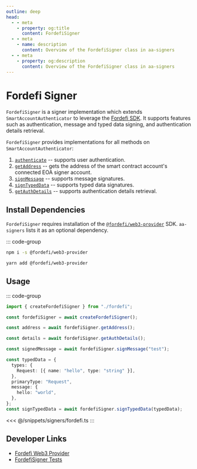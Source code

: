 ```yaml
---
outline: deep
head:
  - - meta
    - property: og:title
      content: FordefiSigner
  - - meta
    - name: description
      content: Overview of the FordefiSigner class in aa-signers
  - - meta
    - property: og:description
      content: Overview of the FordefiSigner class in aa-signers
---
```


# Fordefi Signer

`FordefiSigner` is a signer implementation which extends `SmartAccountAuthenticator` to leverage the [Fordefi SDK](https://github.com/FordefiHQ/web3-provider). It supports features such as authentication, message and typed data signing, and authentication details retrieval.

`FordefiSigner` provides implementations for all methods on `SmartAccountAuthenticator`:

1.  [`authenticate`](/packages/aa-signers/fordefi/authenticate) -- supports user authentication.
2.  [`getAddress`](/packages/aa-signers/fordefi/getAddress) -- gets the address of the smart contract account's connected EOA signer account.
3.  [`signMessage`](/packages/aa-signers/fordefi/signMessage) -- supports message signatures.
4.  [`signTypedData`](/packages/aa-signers/fordefi/signTypedData) -- supports typed data signatures.
5.  [`getAuthDetails`](/packages/aa-signers/fordefi/getAuthDetails) -- supports authentication details retrieval.

## Install Dependencies

`FordefiSigner` requires installation of the [`@fordefi/web3-provider`](https://github.com/FordefiHQ/web3-provider) SDK. `aa-signers` lists it as an optional dependency.

::: code-group

```bash [npm]
npm i -s @fordefi/web3-provider
```

```bash [yarn]
yarn add @fordefi/web3-provider
```

## Usage

::: code-group

```ts [example.ts]
import { createFordefiSigner } from "./fordefi";

const fordefiSigner = await createFordefiSigner();

const address = await fordefiSigner.getAddress();

const details = await fordefiSigner.getAuthDetails();

const signedMessage = await fordefiSigner.signMessage("test");

const typedData = {
  types: {
    Request: [{ name: "hello", type: "string" }],
  },
  primaryType: "Request",
  message: {
    hello: "world",
  },
};
const signTypedData = await fordefiSigner.signTypedData(typedData);
```

<<< @/snippets/signers/fordefi.ts
:::

## Developer Links

- [Fordefi Web3 Provider](https://github.com/FordefiHQ/web3-provider)
- [FordefiSigner Tests](https://github.com/alchemyplatform/aa-sdk/blob/main/packages/signers/src/fordefi/__tests__/signer.test.ts)
